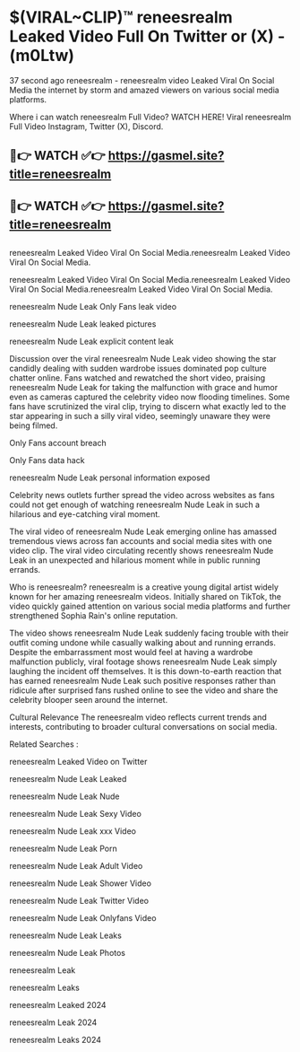 # $(VIRAL~CLIP)™ reneesrealm Leaked Video Full On Twitter or (X) -(m0Ltw)
37 second ago reneesrealm - reneesrealm video Leaked Viral On Social Media the internet by storm and amazed viewers on various social media platforms.

Where i can watch reneesrealm Full Video? WATCH HERE! Viral reneesrealm Full Video Instagram, Twitter (X), Discord.

## 🔴👉 WATCH ✅👉 https://gasmel.site?title=reneesrealm
## 🔴👉 WATCH ✅👉 https://gasmel.site?title=reneesrealm
##
reneesrealm Leaked Video Viral On Social Media.reneesrealm Leaked Video Viral On Social Media.

reneesrealm Leaked Video Viral On Social Media.reneesrealm Leaked Video Viral On Social Media.reneesrealm Leaked Video Viral On Social Media.

reneesrealm Nude Leak Only Fans leak video

reneesrealm Nude Leak leaked pictures

reneesrealm Nude Leak explicit content leak

Discussion over the viral reneesrealm Nude Leak video showing the star candidly dealing with sudden wardrobe issues dominated pop culture chatter online. Fans watched and rewatched the short video, praising reneesrealm Nude Leak for taking the malfunction with grace and humor even as cameras captured the celebrity video now flooding timelines. Some fans have scrutinized the viral clip, trying to discern what exactly led to the star appearing in such a silly viral video, seemingly unaware they were being filmed.


Only Fans account breach

Only Fans data hack

reneesrealm Nude Leak personal information exposed

Celebrity news outlets further spread the video across websites as fans could not get enough of watching reneesrealm Nude Leak in such a hilarious and eye-catching viral moment.


The viral video of reneesrealm Nude Leak emerging online has amassed tremendous views across fan accounts and social media sites with one video clip. The viral video circulating recently shows reneesrealm Nude Leak in an unexpected and hilarious moment while in public running errands.


Who is reneesrealm? reneesrealm is a creative young digital artist widely known for her amazing reneesrealm videos. Initially shared on TikTok, the video quickly gained attention on various social media platforms and further strengthened Sophia Rain's online reputation.

The video shows reneesrealm Nude Leak suddenly facing trouble with their outfit coming undone while casually walking about and running errands. Despite the embarrassment most would feel at having a wardrobe malfunction publicly, viral footage shows reneesrealm Nude Leak simply laughing the incident off themselves. It is this down-to-earth reaction that has earned reneesrealm Nude Leak such positive responses rather than ridicule after surprised fans rushed online to see the video and share the celebrity blooper seen around the internet.

Cultural Relevance The reneesrealm video reflects current trends and interests, contributing to broader cultural conversations on social media.

Related Searches :

reneesrealm Leaked Video on Twitter

reneesrealm Nude Leak Leaked

reneesrealm Nude Leak Nude

reneesrealm Nude Leak Sexy Video

reneesrealm Nude Leak xxx Video

reneesrealm Nude Leak Porn

reneesrealm Nude Leak Adult Video

reneesrealm Nude Leak Shower Video

reneesrealm Nude Leak Twitter Video

reneesrealm Nude Leak Onlyfans Video

reneesrealm Nude Leak Leaks

reneesrealm Nude Leak Photos

reneesrealm Leak

reneesrealm Leaks

reneesrealm Leaked 2024

reneesrealm Leak 2024

reneesrealm Leaks 2024
